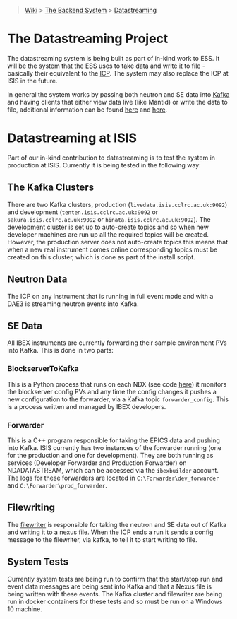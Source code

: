> [Wiki](Home) > [The Backend System](The-Backend-System) > [Datastreaming](Datastreaming)

# The Datastreaming Project
The datastreaming system is being built as part of in-kind work to ESS. It will be the system that the ESS uses to take data and write it to file - basically their equivalent to the [ICP](DAE-and-the-ICP). The system may also replace the ICP at ISIS in the future.

In general the system works by passing both neutron and SE data into [Kafka](https://kafka.apache.org/) and having clients that either view data live (like Mantid) or write the data to file, additional information can be found [here](http://accelconf.web.cern.ch/AccelConf/icalepcs2017/papers/tupha029.pdf) and [here](https://iopscience.iop.org/article/10.1088/1742-6596/1021/1/012013). 

# Datastreaming at ISIS
Part of our in-kind contribution to datastreaming is to test the system in production at ISIS. Currently it is being tested in the following way:

## The Kafka Clusters
There are two Kafka clusters, production (`livedata.isis.cclrc.ac.uk:9092`) and development (`tenten.isis.cclrc.ac.uk:9092` or `sakura.isis.cclrc.ac.uk:9092` or `hinata.isis.cclrc.ac.uk:9092`). The development cluster is set up to auto-create topics and so when new developer machines are run up all the required topics will be created. However, the production server does not auto-create topics this means that when a new real instrument comes online corresponding topics must be created on this cluster, which is done as part of the install script.

## Neutron Data
The ICP on any instrument that is running in full event mode and with a DAE3 is streaming neutron events into Kafka. 

## SE Data
All IBEX instruments are currently forwarding their sample environment PVs into Kafka. This is done in two parts:

### BlockserverToKafka
This is a Python process that runs on each NDX (see code [here](https://github.com/ISISComputingGroup/EPICS-inst_servers/tree/master/BlockServerToKafka)) it monitors the blockserver config PVs and any time the config changes it pushes a new configuration to the forwarder, via a Kafka topic `forwarder_config`. This is a process written and managed by IBEX developers.

### Forwarder
This is a C++ program responsible for taking the EPICS data and pushing into Kafka. ISIS currently has two instances of the forwarder running (one for the production and one for development). They are both running as services (Developer Forwarder and Production Forwarder) on NDADATASTREAM, which can be accessed via the `ibexbuilder` account. The logs for these forwarders are located in `C:\Forwarder\dev_forwarder` and `C:\Forwarder\prod_forwarder`.

## Filewriting
The [filewriter](https://github.com/ess-dmsc/kafka-to-nexus) is responsible for taking the neutron and SE data out of Kafka and writing it to a nexus file. When the ICP ends a run it sends a config message to the filewriter, via kafka, to tell it to start writing to file.

## System Tests
Currently system tests are being run to confirm that the start/stop run and event data messages are being sent into Kafka and that a Nexus file is being written with these events. The Kafka cluster and filewriter are being run in docker containers for these tests and so must be run on a Windows 10 machine.